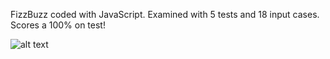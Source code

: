 FizzBuzz coded with JavaScript. Examined with 5 tests and 18 input cases. Scores a 100% on test!

![alt text](https://media.giphy.com/media/L3294NZVHbJ7HIlixV/giphy.gif)
